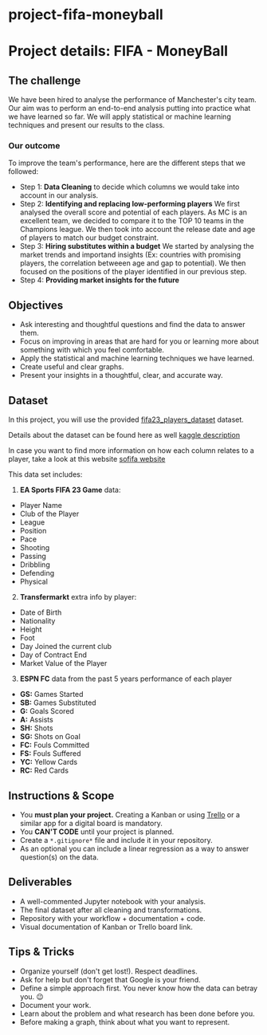 # project-fifa-moneyball

# Project details: FIFA - MoneyBall

<!-- ![Project Banner: FIFA](https://jamiecooperartist.com/wp-content/uploads/2020/09/MCFC-TOTD-IM-WS-2.jpg) -->

## The challenge

We have been hired to analyse the performance of Manchester's city team. Our aim was to perform an end-to-end analysis putting into practice what we have learned so far. We will apply statistical or machine learning techniques and present our results to the class.

### Our outcome

To improve the team's performance, here are the different steps that we followed: 
- Step 1: **Data Cleaning** to decide which columns we would take into account in our analysis. 
- Step 2: **Identifying and replacing low-performing players** We first analysed the overall score and potential of each players. As MC is an excellent team, we decided to compare it to the TOP 10 teams in the Champions league. We then took into account the release date and age of players to match our budget constraint. 
- Step 3: **Hiring substitutes within a budget** We started by analysing the market trends and importand insights (Ex: countries with promising players, the correlation betweeen age and gap to potential). We then focused on the positions of the player identified in our previous step. 
- Step 4: **Providing market insights for the future**

## Objectives

- Ask interesting and thoughtful questions and find the data to answer them.
- Focus on improving in areas that are hard for you or learning more about something with which you feel comfortable.
- Apply the statistical and machine learning techniques we have learned.
- Create useful and clear graphs.
- Present your insights in a thoughtful, clear, and accurate way.

## Dataset

In this project, you will use the provided [fifa23_players_dataset](https://github.com/ta-data-pt-rmt/project-fifa-moneyball/blob/main/fifa_23_male.zip) dataset.

Details about the dataset can be found here as well [kaggle description](https://www.kaggle.com/datasets/sanjeetsinghnaik/fifa-23-players-dataset/)

In case you want to find more information on how each column relates to a player, take a look at this website [sofifa website](https://sofifa.com/player/252371)

This data set includes:

1. **EA Sports FIFA 23 Game** data:

- Player Name
- Club of the Player
- League
- Position
- Pace
- Shooting
- Passing
- Dribbling
- Defending
- Physical

2. **Transfermarkt** extra info by player:

- Date of Birth
- Nationality
- Height
- Foot
- Day Joined the current club
- Day of Contract End
- Market Value of the Player


3. **ESPN FC** data from the past 5 years performance of each player

- **GS:** Games Started
- **SB:** Games Substituted
- **G:** Goals Scored
- **A:** Assists
- **SH:** Shots
- **SG:** Shots on Goal
- **FC:** Fouls Committed
- **FS:** Fouls Suffered
- **YC:** Yellow Cards
- **RC:** Red Cards

## Instructions & Scope

- You **must plan your project.** Creating a Kanban or using [Trello](https://trello.com/) or a similar app for a digital board is mandatory.
- You **CAN'T CODE** until your project is planned.
- Create a `*.gitignore*` file and include it in your repository.
- As an optional you can include a linear regression as a way to answer question(s) on the data.

## Deliverables

- A well-commented Jupyter notebook with your analysis.
- The final dataset after all cleaning and transformations.
- Repository with your workflow + documentation + code.
- Visual documentation of Kanban or Trello board link.

## Tips & Tricks

- Organize yourself (don't get lost!). Respect deadlines.
- Ask for help but don't forget that Google is your friend.
- Define a simple approach first. You never know how the data can betray you. :wink:
- Document your work.
- Learn about the problem and what research has been done before you.
- Before making a graph, think about what you want to represent.

